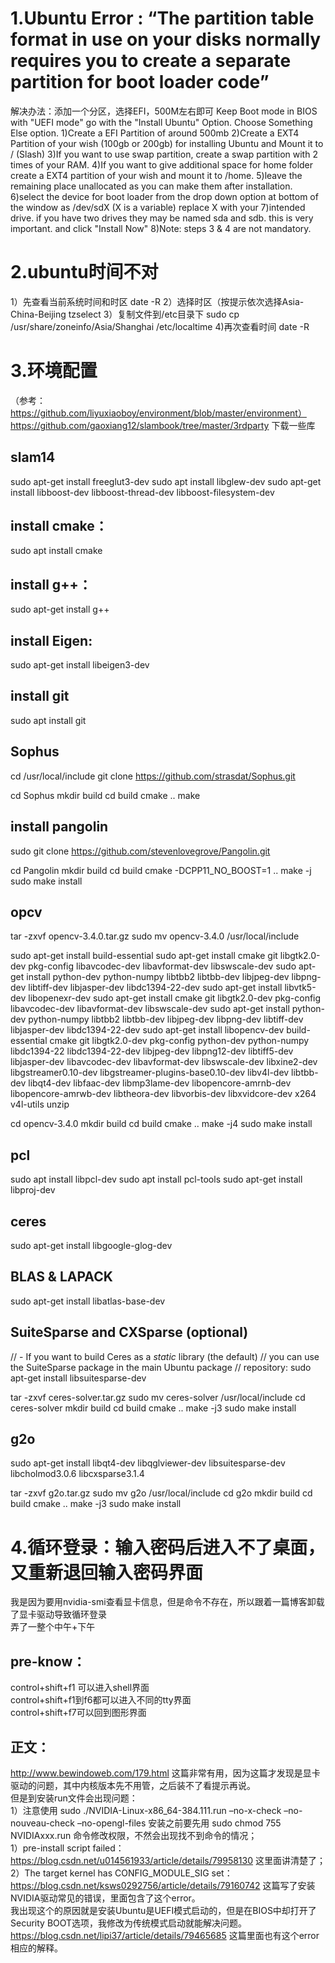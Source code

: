 # 1.Ubuntu Error : “The partition table format in use on your disks normally requires you to create a separate partition for boot loader code”
解决办法：添加一个分区，选择EFI，500M左右即可
Keep Boot mode in BIOS with "UEFI mode" go with the "Install Ubuntu" Option. Choose Something Else option.
1)Create a EFI Partition of around 500mb
2)Create a EXT4 Partition of your wish (100gb or 200gb) for installing Ubuntu and Mount it to / (Slash)
3)If you want to use swap partition, create a swap partition with 2 times of your RAM.
4)If you want to give additional space for home folder create a EXT4 partition of your wish and mount it to /home.
5)leave the remaining place unallocated as you can make them after installation.
6)select the device for boot loader from the drop down option at bottom of the window as /dev/sdX (X is a variable) replace X with your 7)intended drive. if you have two drives they may be named sda and sdb. this is very important. and click "Install Now"
8)Note: steps 3 & 4 are not mandatory.

# 2.ubuntu时间不对
1）先查看当前系统时间和时区
date -R
2）选择时区（按提示依次选择Asia-China-Beijing
tzselect
3）复制文件到/etc目录下
sudo cp /usr/share/zoneinfo/Asia/Shanghai  /etc/localtime
4)再次查看时间
date -R

# 3.环境配置
（参考：https://github.com/liyuxiaoboy/environment/blob/master/environment）
https://github.com/gaoxiang12/slambook/tree/master/3rdparty  下载一些库

## slam14
sudo apt-get install freeglut3-dev
sudo apt install libglew-dev
sudo apt-get install libboost-dev libboost-thread-dev libboost-filesystem-dev

## install cmake：
sudo apt install cmake

## install g++：
sudo apt-get install g++

## install Eigen:
sudo apt-get install libeigen3-dev

## install git
sudo apt install git

## Sophus
cd /usr/local/include
git clone https://github.com/strasdat/Sophus.git

cd Sophus
mkdir build
cd build
cmake ..
make

## install pangolin
sudo git clone https://github.com/stevenlovegrove/Pangolin.git
 
cd Pangolin
mkdir build
cd build
cmake -DCPP11_NO_BOOST=1 ..
make -j
sudo make install

## opcv
tar -zxvf opencv-3.4.0.tar.gz 
sudo mv opencv-3.4.0 /usr/local/include

sudo apt-get install build-essential
sudo apt-get install cmake git libgtk2.0-dev pkg-config libavcodec-dev libavformat-dev libswscale-dev
sudo apt-get install python-dev python-numpy libtbb2 libtbb-dev libjpeg-dev libpng-dev libtiff-dev libjasper-dev libdc1394-22-dev
sudo apt-get install libvtk5-dev libopenexr-dev
sudo apt-get install cmake git libgtk2.0-dev pkg-config libavcodec-dev libavformat-dev libswscale-dev
sudo apt-get install python-dev python-numpy libtbb2 libtbb-dev libjpeg-dev libpng-dev libtiff-dev libjasper-dev libdc1394-22-dev
sudo apt-get install libopencv-dev build-essential cmake git libgtk2.0-dev pkg-config python-dev python-numpy libdc1394-22 libdc1394-22-dev libjpeg-dev libpng12-dev libtiff5-dev libjasper-dev libavcodec-dev libavformat-dev libswscale-dev libxine2-dev libgstreamer0.10-dev libgstreamer-plugins-base0.10-dev libv4l-dev libtbb-dev libqt4-dev libfaac-dev libmp3lame-dev libopencore-amrnb-dev libopencore-amrwb-dev libtheora-dev libvorbis-dev libxvidcore-dev x264 v4l-utils unzip

cd opencv-3.4.0
mkdir build
cd build
cmake ..
make -j4
sudo make install

## pcl
sudo apt install libpcl-dev
sudo apt install pcl-tools
sudo apt-get install libproj-dev

## ceres
sudo apt-get install libgoogle-glog-dev
## BLAS & LAPACK
sudo apt-get install libatlas-base-dev

## SuiteSparse and CXSparse (optional)
// - If you want to build Ceres as a *static* library (the default)
//   you can use the SuiteSparse package in the main Ubuntu package
//   repository:
sudo apt-get install libsuitesparse-dev

tar -zxvf ceres-solver.tar.gz
sudo mv ceres-solver /usr/local/include
cd ceres-solver
mkdir build
cd build
cmake ..
make -j3
sudo make install

## g2o
sudo apt-get install libqt4-dev libqglviewer-dev libsuitesparse-dev  libcholmod3.0.6 libcxsparse3.1.4

tar -zxvf g2o.tar.gz
sudo mv g2o /usr/local/include
cd g2o
mkdir build
cd build
cmake ..
make -j3
sudo make install

# 4.循环登录：输入密码后进入不了桌面，又重新退回输入密码界面
我是因为要用nvidia-smi查看显卡信息，但是命令不存在，所以跟着一篇博客卸载了显卡驱动导致循环登录  
弄了一整个中午+下午
## pre-know：
control+shift+f1 可以进入shell界面   
control+shift+f1到f6都可以进入不同的tty界面  
control+shift+f7可以回到图形界面  
## 正文：
http://www.bewindoweb.com/179.html 这篇非常有用，因为这篇才发现是显卡驱动的问题，其中内核版本先不用管，之后装不了看提示再说。  
但是到安装run文件会出现问题：  
1）注意使用 sudo ./NVIDIA-Linux-x86_64-384.111.run –no-x-check –no-nouveau-check –no-opengl-files 安装之前要先用 sudo chmod 755 NVIDIAxxx.run 命令修改权限，不然会出现找不到命令的情况；  
1）pre-install script failed：https://blog.csdn.net/u014561933/article/details/79958130 这里面讲清楚了；  
2）The target kernel has CONFIG_MODULE_SIG set：https://blog.csdn.net/ksws0292756/article/details/79160742 这篇写了安装NVIDIA驱动常见的错误，里面包含了这个error。  
我出现这个的原因就是安装Ubuntu是UEFI模式启动的，但是在BIOS中却打开了Security BOOT选项，我修改为传统模式启动就能解决问题。  
https://blog.csdn.net/lipi37/article/details/79465685 这篇里面也有这个error相应的解释。




